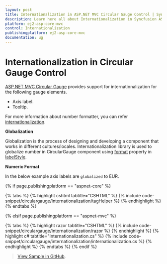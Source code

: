 ```yaml
---
layout: post
title: Internationalization in ASP.NET MVC Circular Gauge Control | Syncfusion
description: Learn here all about Internationalization in Syncfusion ASP.NET MVC Circular Gauge control of Syncfusion Essential JS 2 and more.
platform: ej2-asp-core-mvc
control: Internationalization
publishingplatform: ej2-asp-core-mvc
documentation: ug
---
```


# Internationalization in Circular Gauge Control

[ASP.NET MVC Circular Gauge](https://www.syncfusion.com/aspnet-mvc-ui-controls/circular-gauge) provides support for internationalization for the following gauge elements.

* Axis label.
* Tooltip.

For more information about number formatter, you can refer [internationalization](https://ej2.syncfusion.com/aspnetcore/documentation/common/internationalization).

<!-- markdownlint-disable MD036 -->
**Globalization**

Globalization is the process of designing and developing a component that works in different cultures/locales. Internationalization library is used to globalize number in CircularGauge component using [format](https://help.syncfusion.com/cr/aspnetcore-js2/Syncfusion.EJ2.CircularGauge.CircularGaugeLabel.html#Syncfusion_EJ2_CircularGauge_CircularGaugeLabel_Format) property in [labelStyle](https://help.syncfusion.com/cr/aspnetcore-js2/Syncfusion.EJ2.CircularGauge.CircularGaugeLabel.html).

<!-- markdownlint-disable MD036 -->
**Numeric Format**

In the below example axis labels are `globalized` to EUR.

{% if page.publishingplatform == "aspnet-core" %}

{% tabs %}
{% highlight cshtml tabtitle="CSHTML" %}
{% include code-snippet/circulargauge/internationalization/tagHelper %}
{% endhighlight %}
{% endtabs %}

{% elsif page.publishingplatform == "aspnet-mvc" %}

{% tabs %}
{% highlight razor tabtitle="CSHTML" %}
{% include code-snippet/circulargauge/internationalization/razor %}
{% endhighlight %}
{% highlight c# tabtitle="Internationalization.cs" %}
{% include code-snippet/circulargauge/internationalization/internationalization.cs %}
{% endhighlight %}
{% endtabs %}
{% endif %}

> [View Sample in GitHub](https://github.com/SyncfusionExamples/ASP-NET-Core-UG-Examples/tree/main/CircularGauge/PrintandExportSample).